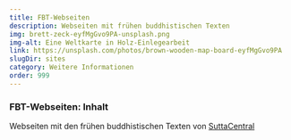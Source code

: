 ```yaml
---
title: FBT-Webseiten
description: Webseiten mit frühen buddhistischen Texten
img: brett-zeck-eyfMgGvo9PA-unsplash.png
img-alt: Eine Weltkarte in Holz-Einlegearbeit
link: https://unsplash.com/photos/brown-wooden-map-board-eyfMgGvo9PA
slugDir: sites
category: Weitere Informationen
order: 999
---
```

### FBT-Webseiten: Inhalt
Webseiten mit den frühen buddhistischen Texten von [SuttaCentral](https://suttacentral.net/?lang=de)


